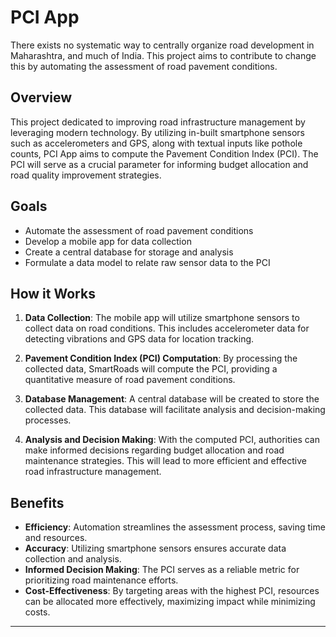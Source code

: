 # PCI App

There exists no systematic way to centrally organize road development in Maharashtra, and much of India. This project aims to contribute to change this by automating the assessment of road pavement conditions.

## Overview

This project dedicated to improving road infrastructure management by leveraging modern technology. By utilizing in-built smartphone sensors such as accelerometers and GPS, along with textual inputs like pothole counts, PCI App aims to compute the Pavement Condition Index (PCI). The PCI will serve as a crucial parameter for informing budget allocation and road quality improvement strategies.

## Goals

- Automate the assessment of road pavement conditions
- Develop a mobile app for data collection
- Create a central database for storage and analysis
- Formulate a data model to relate raw sensor data to the PCI

## How it Works

1. **Data Collection**: The mobile app will utilize smartphone sensors to collect data on road conditions. This includes accelerometer data for detecting vibrations and GPS data for location tracking.

2. **Pavement Condition Index (PCI) Computation**: By processing the collected data, SmartRoads will compute the PCI, providing a quantitative measure of road pavement conditions.

3. **Database Management**: A central database will be created to store the collected data. This database will facilitate analysis and decision-making processes.

4. **Analysis and Decision Making**: With the computed PCI, authorities can make informed decisions regarding budget allocation and road maintenance strategies. This will lead to more efficient and effective road infrastructure management.

## Benefits

- **Efficiency**: Automation streamlines the assessment process, saving time and resources.
- **Accuracy**: Utilizing smartphone sensors ensures accurate data collection and analysis.
- **Informed Decision Making**: The PCI serves as a reliable metric for prioritizing road maintenance efforts.
- **Cost-Effectiveness**: By targeting areas with the highest PCI, resources can be allocated more effectively, maximizing impact while minimizing costs.

---
